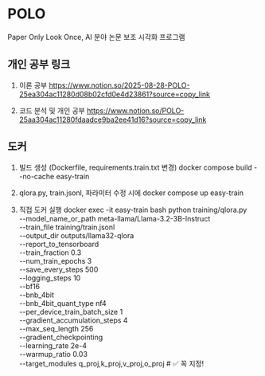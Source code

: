 # POLO
Paper Only Look Once,  AI 분야 논문 보조 시각화 프로그램

## 개인 공부 링크
1. 이론 공부
https://www.notion.so/2025-08-28-POLO-25ea304ac11280d08b02cfd0e4d23861?source=copy_link

2. 코드 분석 및 개인 공부
https://www.notion.so/POLO-25aa304ac11280fdaadce9ba2ee41d16?source=copy_link


## 도커
1. 빌드 생성 (Dockerfile, requirements.train.txt 변경)
docker compose build --no-cache easy-train

2. qlora.py, train.jsonl, 파라미터 수정 시에
docker compose up easy-train

3. 직접 도커 실행
docker exec -it easy-train bash
python training/qlora.py \
  --model_name_or_path meta-llama/Llama-3.2-3B-Instruct \
  --train_file training/train.jsonl \
  --output_dir outputs/llama32-qlora \
  --report_to_tensorboard \
  --train_fraction 0.3 \
  --num_train_epochs 3 \
  --save_every_steps 500 \
  --logging_steps 10 \
  --bf16 \
  --bnb_4bit \
  --bnb_4bit_quant_type nf4 \
  --per_device_train_batch_size 1 \
  --gradient_accumulation_steps 4 \
  --max_seq_length 256 \
  --gradient_checkpointing \
  --learning_rate 2e-4 \
  --warmup_ratio 0.03 \
  --target_modules q_proj,k_proj,v_proj,o_proj  # ✅ 꼭 지정!
